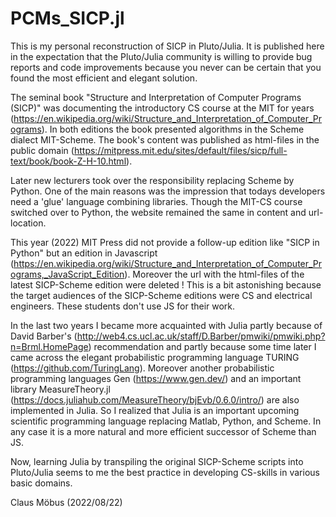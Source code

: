 # PCMs_SICP.jl
This is my personal reconstruction of SICP in Pluto/Julia. It is published here in the expectation that the Pluto/Julia community is willing to provide bug reports and code improvements because you never can be certain that you found the most efficient and elegant solution.

The seminal book "Structure and Interpretation of Computer Programs (SICP)" was documenting the introductory CS course at the MIT for years (https://en.wikipedia.org/wiki/Structure_and_Interpretation_of_Computer_Programs). In both editions the book presented algorithms in the Scheme dialect MIT-Scheme. The book's content was published as html-files in the public domain (https://mitpress.mit.edu/sites/default/files/sicp/full-text/book/book-Z-H-10.html). 

Later new lecturers took over the responsibility replacing Scheme by Python. One of the main reasons was the impression that todays developers need a 'glue' language combining libraries. Though the MIT-CS course switched over to Python, the website remained the same in content and url-location.

This year (2022) MIT Press did not provide a follow-up edition like "SICP in Python" but an edition in Javascript (https://en.wikipedia.org/wiki/Structure_and_Interpretation_of_Computer_Programs,_JavaScript_Edition). Moreover the url with the html-files of the latest SICP-Scheme edition were deleted ! This is a bit astonishing because the target audiences of the SICP-Scheme editions were CS and electrical engineers. These students don't use JS for their work.

In the last two years I became more acquainted with Julia partly because of David Barber's (http://web4.cs.ucl.ac.uk/staff/D.Barber/pmwiki/pmwiki.php?n=Brml.HomePage) recommendation and partly because some time later I came across the elegant probabilistic programming language TURING (https://github.com/TuringLang). Moreover another probabilistic programming languages Gen (https://www.gen.dev/) and an important library MeasureTheory.jl (https://docs.juliahub.com/MeasureTheory/bjEvb/0.6.0/intro/) are also implemented in Julia. So I realized that Julia is an important upcoming scientific programming language replacing Matlab, Python, and Scheme. In any case it is a more natural and more efficient successor of Scheme than JS. 

Now, learning Julia by transpiling the original SICP-Scheme scripts into Pluto/Julia seems to me the best practice in developing CS-skills in various basic domains.

Claus Möbus (2022/08/22)
